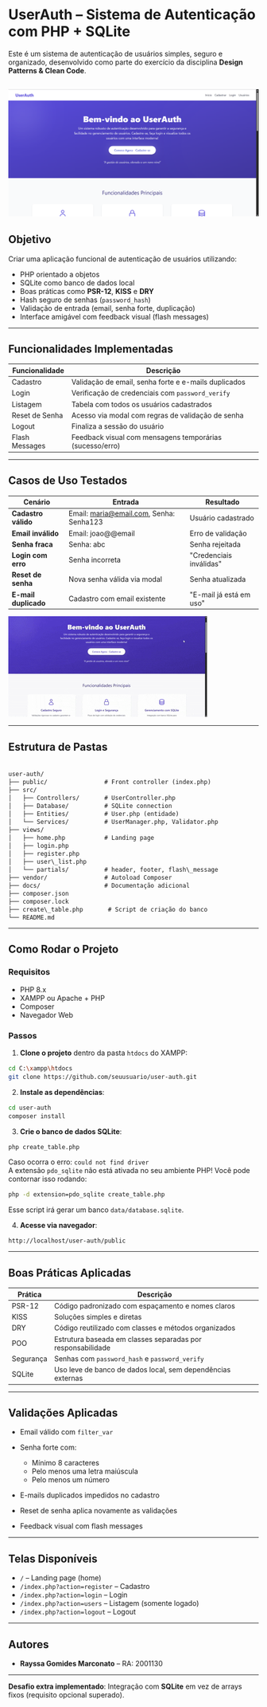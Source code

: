 # UserAuth – Sistema de Autenticação com PHP + SQLite

Este é um sistema de autenticação de usuários simples, seguro e organizado, desenvolvido como parte do exercício da disciplina **Design Patterns & Clean Code**.

![Home](./docs/evidencias/home.png)
---

## Objetivo

Criar uma aplicação funcional de autenticação de usuários utilizando:
- PHP orientado a objetos
- SQLite como banco de dados local
- Boas práticas como **PSR-12**, **KISS** e **DRY**
- Hash seguro de senhas (`password_hash`)
- Validação de entrada (email, senha forte, duplicação)
- Interface amigável com feedback visual (flash messages)

---

## Funcionalidades Implementadas

| Funcionalidade       | Descrição |
|----------------------|-----------|
| Cadastro           | Validação de email, senha forte e e-mails duplicados |
| Login             | Verificação de credenciais com `password_verify` |
| Listagem          | Tabela com todos os usuários cadastrados |
| Reset de Senha    | Acesso via modal com regras de validação de senha |
| Logout            | Finaliza a sessão do usuário |
| Flash Messages    | Feedback visual com mensagens temporárias (sucesso/erro) |

---

## Casos de Uso Testados

| Cenário | Entrada | Resultado |
|--------|---------|-----------|
| **Cadastro válido** | Email: maria@email.com, Senha: Senha123 | Usuário cadastrado |
| **Email inválido** | Email: joao@@email | Erro de validação |
| **Senha fraca** | Senha: abc | Senha rejeitada |
| **Login com erro** | Senha incorreta | "Credenciais inválidas" |
| **Reset de senha** | Nova senha válida via modal | Senha atualizada |
| **E-mail duplicado** | Cadastro com email existente | "E-mail já está em uso" |

![Testes](./docs/evidencias/evidencia_gif.gif)

---

## Estrutura de Pastas

```

user-auth/
├── public/                # Front controller (index.php)
├── src/
│   ├── Controllers/       # UserController.php
│   ├── Database/          # SQLite connection
│   ├── Entities/          # User.php (entidade)
│   └── Services/          # UserManager.php, Validator.php
├── views/
│   ├── home.php           # Landing page
│   ├── login.php
│   ├── register.php
│   ├── user\_list.php
│   └── partials/          # header, footer, flash\_message
├── vendor/                # Autoload Composer
├── docs/                  # Documentação adicional
├── composer.json
├── composer.lock
├── create\_table.php       # Script de criação do banco
└── README.md              

````

---

## Como Rodar o Projeto

### Requisitos

- PHP 8.x
- XAMPP ou Apache + PHP
- Composer
- Navegador Web

### Passos

1. **Clone o projeto** dentro da pasta `htdocs` do XAMPP:

```bash
cd C:\xampp\htdocs
git clone https://github.com/seuusuario/user-auth.git
````

2. **Instale as dependências**:

```bash
cd user-auth
composer install
```

3. **Crie o banco de dados SQLite**:

```bash
php create_table.php
```

Caso ocorra o erro: `could not find driver`\
A extensão `pdo_sqlite` não está ativada no seu ambiente PHP!
Você pode contornar isso rodando:
```bash
php -d extension=pdo_sqlite create_table.php
```

Esse script irá gerar um banco `data/database.sqlite`.

4. **Acesse via navegador**:

```
http://localhost/user-auth/public
```

---

## Boas Práticas Aplicadas

| Prática     | Descrição                                                   |
| ----------- | ----------------------------------------------------------- |
| PSR-12    | Código padronizado com espaçamento e nomes claros           |
| KISS      | Soluções simples e diretas                                  |
| DRY       | Código reutilizado com classes e métodos organizados        |
| POO       | Estrutura baseada em classes separadas por responsabilidade |
| Segurança | Senhas com `password_hash` e `password_verify`              |
| SQLite    | Uso leve de banco de dados local, sem dependências externas |

---

## Validações Aplicadas

* Email válido com `filter_var`
* Senha forte com:

  * Mínimo 8 caracteres
  * Pelo menos uma letra maiúscula
  * Pelo menos um número
* E-mails duplicados impedidos no cadastro
* Reset de senha aplica novamente as validações
* Feedback visual com flash messages

---

## Telas Disponíveis

* `/` – Landing page (home)
* `/index.php?action=register` – Cadastro
* `/index.php?action=login` – Login
* `/index.php?action=users` – Listagem (somente logado)
* `/index.php?action=logout` – Logout

---

## Autores

* **Rayssa Gomides Marconato** – RA: 2001130

---

**Desafio extra implementado**:
Integração com **SQLite** em vez de arrays fixos (requisito opcional superado).
